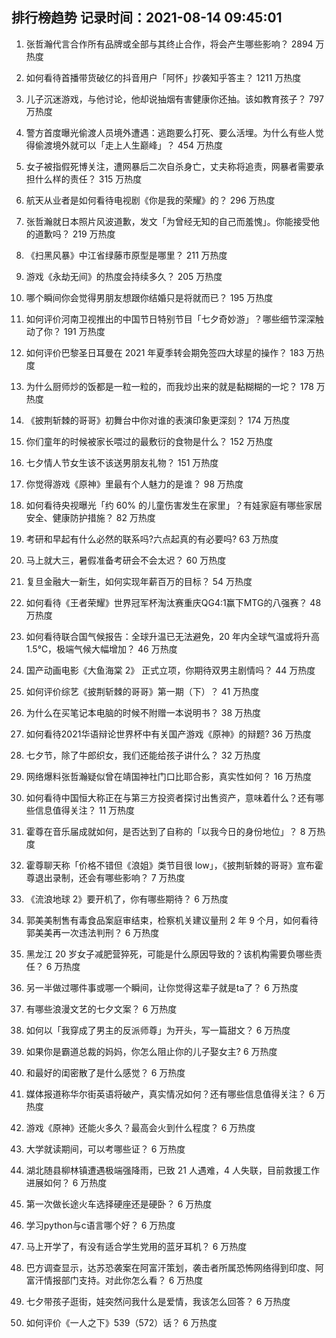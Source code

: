 
## 排行榜趋势 记录时间：2021-08-14 09:45:01
  
  1. 张哲瀚代言合作所有品牌或全部与其终止合作，将会产生哪些影响？ 2894 万热度
    
  2. 如何看待首播带货破亿的抖音用户「阿怀」抄袭知乎答主？ 1211 万热度
    
  3. 儿子沉迷游戏，与他讨论，他却说抽烟有害健康你还抽。该如教育孩子？ 797 万热度
    
  4. 警方首度曝光偷渡人员境外遭遇：逃跑要么打死、要么活埋。为什么有些人觉得偷渡境外就可以「走上人生巅峰」？ 454 万热度
    
  5. 女子被指假死博关注，遭网暴后二次自杀身亡，丈夫称将追责，网暴者需要承担什么样的责任？ 315 万热度
    
  6. 航天从业者是如何看待电视剧《你是我的荣耀》的？ 296 万热度
    
  7. 张哲瀚就日本照片风波道歉，发文「为曾经无知的自己而羞愧」。你能接受他的道歉吗？ 219 万热度
    
  8. 《扫黑风暴》中江省绿藤市原型是哪里？ 211 万热度
    
  9. 游戏《永劫无间》的热度会持续多久？ 205 万热度
    
  10. 哪个瞬间你会觉得男朋友想跟你结婚只是将就而已？ 195 万热度
    
  11. 如何评价河南卫视推出的中国节日特别节目「七夕奇妙游」？哪些细节深深触动了你？ 191 万热度
    
  12. 如何评价巴黎圣日耳曼在 2021 年夏季转会期免签四大球星的操作？ 183 万热度
    
  13. 为什么厨师炒的饭都是一粒一粒的，而我炒出来的就是黏糊糊的一坨？ 178 万热度
    
  14. 《披荆斩棘的哥哥》初舞台中你对谁的表演印象更深刻？ 174 万热度
    
  15. 你们童年的时候被家长喂过的最敷衍的食物是什么？ 152 万热度
    
  16. 七夕情人节女生该不该送男朋友礼物？ 151 万热度
    
  17. 你觉得游戏《原神》里最有个人魅力的是谁？ 98 万热度
    
  18. 如何看待央视曝光「约 60% 的儿童伤害发生在家里」？有娃家庭有哪些家居安全、健康防护措施？ 82 万热度
    
  19. 考研和早起有什么必然的联系吗?六点起真的有必要吗? 63 万热度
    
  20. 马上就大三，暑假准备考研会不会太迟？ 60 万热度
    
  21. 复旦金融大一新生，如何实现年薪百万的目标？ 54 万热度
    
  22. 如何看待《王者荣耀》世界冠军杯淘汰赛重庆QG4:1赢下MTG的八强赛？ 48 万热度
    
  23. 如何看待联合国气候报告：全球升温已无法避免，20 年内全球气温或将升高 1.5℃，极端气候大幅增加？ 46 万热度
    
  24. 国产动画电影《大鱼海棠 2》 正式立项，你期待双男主剧情吗？ 44 万热度
    
  25. 如何评价综艺《披荆斩棘的哥哥》第一期（下）？ 41 万热度
    
  26. 为什么在买笔记本电脑的时候不附赠一本说明书？ 38 万热度
    
  27. 如何看待2021华语辩论世界杯中有关国产游戏《原神》的辩题? 36 万热度
    
  28. 七夕节，除了牛郎织女，我们还能给孩子讲什么？ 32 万热度
    
  29. 网络爆料张哲瀚疑似曾在靖国神社门口比耶合影，真实性如何？ 16 万热度
    
  30. 如何看待中国恒大称正在与第三方投资者探讨出售资产，意味着什么？还有哪些信息值得关注？ 11 万热度
    
  31. 霍尊在音乐届成就如何，是否达到了自称的「以我今日的身份地位」？ 8 万热度
    
  32. 霍尊聊天称「价格不错但《浪姐》类节目很 low」，《披荆斩棘的哥哥》宣布霍尊退出录制，还会有哪些影响？ 7 万热度
    
  33. 《流浪地球 2》要开机了，你有哪些期待？ 6 万热度
    
  34. 郭美美制售有毒食品案庭审结束，检察机关建议量刑 2 年 9 个月，如何看待郭美美再一次违法判刑？ 6 万热度
    
  35. 黑龙江 20 岁女子减肥营猝死，可能是什么原因导致的？该机构需要负哪些责任？ 6 万热度
    
  36. 另一半做过哪件事或哪一个瞬间，让你觉得这辈子就是ta了？ 6 万热度
    
  37. 有哪些浪漫文艺的七夕文案？ 6 万热度
    
  38. 如何以「我穿成了男主的反派师尊」为开头，写一篇甜文？ 6 万热度
    
  39. 如果你是霸道总裁的妈妈，你怎么阻止你的儿子娶女主? 6 万热度
    
  40. 和最好的闺密散了是什么感觉？ 6 万热度
    
  41. 媒体报道称华尔街英语将破产，真实情况如何？还有哪些信息值得关注？ 6 万热度
    
  42. 游戏《原神》还能火多久？最高会火到什么程度？ 6 万热度
    
  43. 大学就读期间，可以考哪些证？ 6 万热度
    
  44. 湖北随县柳林镇遭遇极端强降雨，已致 21 人遇难，4 人失联，目前救援工作进展如何？ 6 万热度
    
  45. 第一次做长途火车选择硬座还是硬卧？ 6 万热度
    
  46. 学习python与c语言哪个好？ 6 万热度
    
  47. 马上开学了，有没有适合学生党用的蓝牙耳机？ 6 万热度
    
  48. 巴方调查显示，达苏恐袭案在阿富汗策划，袭击者所属恐怖网络得到印度、阿富汗情报部门支持。对此你怎么看？ 6 万热度
    
  49. 七夕带孩子逛街，娃突然问我什么是爱情，我该怎么回答？ 6 万热度
    
  50. 如何评价《一人之下》539（572）话？ 6 万热度
    